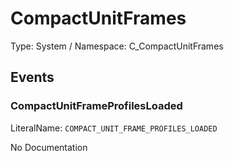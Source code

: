 # CompactUnitFrames

Type: System / Namespace: C_CompactUnitFrames

## Events

### CompactUnitFrameProfilesLoaded
LiteralName: `COMPACT_UNIT_FRAME_PROFILES_LOADED`

No Documentation
